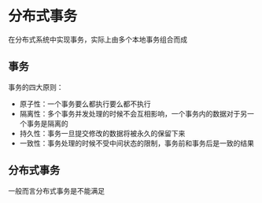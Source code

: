 # 分布式事务
在分布式系统中实现事务，实际上由多个本地事务组合而成

## 事务
事务的四大原则：
- 原子性：一个事务要么都执行要么都不执行
- 隔离性：多个事务并发处理的时候不会互相影响，一个事务内的数据对于另一个事务是隔离的
- 持久性：事务一旦提交修改的数据将被永久的保留下来
- 一致性：事务处理的时候不受中间状态的限制，事务前和事务后是一致的结果

## 分布式事务
一般而言分布式事务是不能满足
